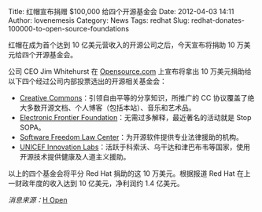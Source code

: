 Title: 红帽宣布捐赠 $100,000 给四个开源基金会
Date: 2012-04-03 14:11
Author: lovenemesis
Category: News
Tags: redhat
Slug: redhat-donates-100000-to-open-source-foundations

红帽在成为首个达到 10 亿美元营收入的开源公司之后，今天宣布将捐助 10
万美元给四个开源基金会。

公司 CEO Jim Whitehurst 在
[Opensource.com](http://opensource.com/business/12/3/billion-thanks-open-source-community-red-hat)
上宣布将拿出 10
万美元捐助给以下四个经过公司内部投票选出的开源相关基金会：

-   [Creative
    Commons](http://www.creativecommons.org/)：引领自由平等的分享知识，所推广的
    CC 协议覆盖了绝大多数开源文档、个人博客（包括本站）、音乐和艺术品。
-   [Electronic Frontier
    Foundation](http://www.eff.org/)：无需过多解释，最近著名的活动就是
    Stop SOPA。
-   [Software Freedom Law
    Center](http://www.softwarefreedom.org/)：为开源软件提供专业法律援助的机构。
-   [UNICEF Innovation
    Labs](http://www.kosovoinnovations.org/w/)：活跃于科索沃、乌干达和津巴布韦等国家，使用开源技术提供健康及人道主义援助。

以上的四个基金会将平分 Red Hat 捐助的这 10 万美元。根据报道 Red Hat
在上一财政年度的收入达到 10 亿美元，净利润约 1.4 亿美元。

*消息来源：*[H
Open](http://www.h-online.com/open/news/item/Red-Hat-donates-100-000-to-the-future-of-open-source-1499141.html)
